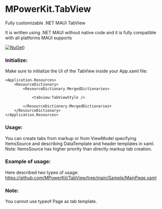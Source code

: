 # MPowerKit.TabView
Fully customizable .NET MAUI TabView

It is written using .NET MAUI without native code and it is fully compatible with all platforms MAUI supports

[![NuGet](https://img.shields.io/nuget/v/MPowerKit.TabView.svg?maxAge=2592000)](https://www.nuget.org/packages/MPowerKit.TabView))

### Initialize:
Make sure to initialize the UI of the TabView inside your App.xaml file:

    <Application.Resources>
        <ResourceDictionary>
            <ResourceDictionary.MergedDictionaries>
                
                <tabview:TabViewStyle />
                
            </ResourceDictionary.MergedDictionaries>
        </ResourceDictionary>
    </Application.Resources>

### Usage:

You can create tabs from markup or from ViewModel specifying ItemsSource and describing DataTemplate and header templates in xaml.
Note: ItemsSource has higher priority than directly markup tab creation.

### Example of usage:

Here described two types of usage:
https://github.com/MPowerKit/TabView/tree/main/Sample/MainPage.xaml

### Note:
You cannot use typeof Page as tab template.
